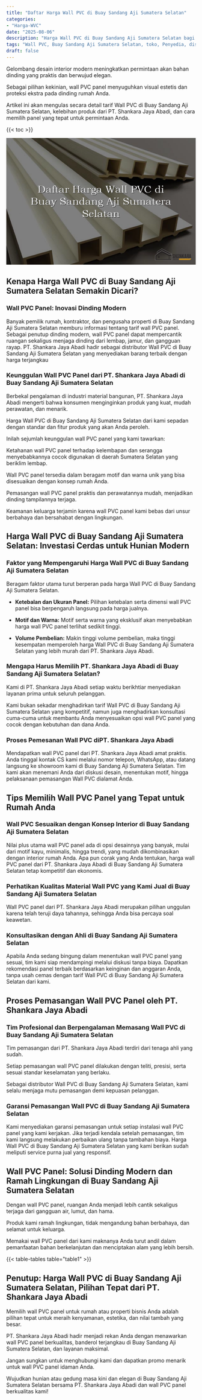 ```yaml
---
title: "Daftar Harga Wall PVC di Buay Sandang Aji Sumatera Selatan"
categories: 
- "Harga-WVC"
date: "2025-08-06"
description: "Harga Wall PVC di Buay Sandang Aji Sumatera Selatan bagi hunian, perkantoran, serta toko. Panel unggulan, pilihan motif, warna modern, beserta jasa instalasi oleh tim profesional dan garansi resmi!|Layanan distribusi Wall PVC di Buay Sandang Aji Sumatera Selatan untuk keperluan hunian, kantor, atau toko, beserta material unggulan dan pemasangan oleh teknisi profesional dan kepastian resmi.|Solusi Wall PVC di Buay Sandang Aji Sumatera Selatan yang andal bagi hunian, perkantoran, dan toko, bersama material berkualitas dan pemasangan oleh teknisi ahli dan kepastian resmi.|Distribusi Wall PVC di Buay Sandang Aji Sumatera Selatan bagi hunian, perkantoran, serta toko, dengan panel unggulan dan instalasi dikerjakan oleh tenaga ahli berpengalaman, dilengkapi beserta garansi resmi.}"
tags: "Wall PVC, Buay Sandang Aji Sumatera Selatan, toko, Penyedia, distributor"
draft: false
---
```


Gelombang desain interior modern meningkatkan permintaan akan bahan dinding yang praktis dan berwujud elegan.

Sebagai pilihan kekinian, wall PVC panel menyuguhkan visual estetis dan proteksi ekstra pada dinding rumah Anda.

Artikel ini akan mengulas secara detail tarif Wall PVC di Buay Sandang Aji Sumatera Selatan, kelebihan produk dari PT. Shankara Jaya Abadi, dan cara memilih panel yang tepat untuk permintaan Anda.

{{< toc >}}

![Daftar Harga Wall PVC di Buay Sandang Aji Sumatera Selatan](/images/Harga-WVC/Daftar-Harga-Wall-PVC-di-Buay-Sandang-Aji-Sumatera-Selatan.png)


## Kenapa Harga Wall PVC di Buay Sandang Aji Sumatera Selatan Semakin Dicari?

### Wall PVC Panel: Inovasi Dinding Modern

Banyak pemilik rumah, kontraktor, dan pengusaha properti di Buay Sandang Aji Sumatera Selatan memburu informasi tentang tarif wall PVC panel. Sebagai penutup dinding modern, wall PVC panel dapat mempercantik ruangan sekaligus menjaga dinding dari lembap, jamur, dan gangguan rayap. PT. Shankara Jaya Abadi hadir sebagai distributor Wall PVC di Buay Sandang Aji Sumatera Selatan yang menyediakan barang terbaik dengan harga terjangkau

### Keunggulan Wall PVC Panel dari PT. Shankara Jaya Abadi di Buay Sandang Aji Sumatera Selatan

Berbekal pengalaman di industri material bangunan, PT. Shankara Jaya Abadi mengerti bahwa konsumen menginginkan produk yang kuat, mudah perawatan, dan menarik.

Harga Wall PVC di Buay Sandang Aji Sumatera Selatan dari kami sepadan dengan standar dan fitur produk yang akan Anda peroleh.

Inilah sejumlah keunggulan wall PVC panel yang kami tawarkan:

Ketahanan wall PVC panel terhadap kelembapan dan serangga menyebabkannya cocok digunakan di daerah Sumatera Selatan yang beriklim lembap.

Wall PVC panel tersedia dalam beragam motif dan warna unik yang bisa disesuaikan dengan konsep rumah Anda.

Pemasangan wall PVC panel praktis dan perawatannya mudah, menjadikan dinding tampilannya terjaga.

Keamanan keluarga terjamin karena wall PVC panel kami bebas dari unsur berbahaya dan bersahabat dengan lingkungan.

## Harga Wall PVC di Buay Sandang Aji Sumatera Selatan: Investasi Cerdas untuk Hunian Modern

### Faktor yang Mempengaruhi Harga Wall PVC di Buay Sandang Aji Sumatera Selatan

Beragam faktor utama turut berperan pada harga Wall PVC di Buay Sandang Aji Sumatera Selatan.

- **Ketebalan dan Ukuran Panel:** Pilihan ketebalan serta dimensi wall PVC panel bisa berpengaruh langsung pada harga jualnya.

- **Motif dan Warna:** Motif serta warna yang eksklusif akan menyebabkan harga wall PVC panel terlihat sedikit tinggi.

- **Volume Pembelian:** Makin tinggi volume pembelian, maka tinggi kesempatan memperoleh harga Wall PVC di Buay Sandang Aji Sumatera Selatan yang lebih murah dari PT. Shankara Jaya Abadi.

### Mengapa Harus Memilih PT. Shankara Jaya Abadi di Buay Sandang Aji Sumatera Selatan?

Kami di PT. Shankara Jaya Abadi setiap waktu berikhtiar menyediakan layanan prima untuk seluruh pelanggan.

Kami bukan sekadar menghadirkan tarif Wall PVC di Buay Sandang Aji Sumatera Selatan yang kompetitif, namun juga menghadirkan konsultasi cuma-cuma untuk membantu Anda menyesuaikan opsi wall PVC panel yang cocok dengan kebutuhan dan dana Anda.

### Proses Pemesanan Wall PVC diPT. Shankara Jaya Abadi

Mendapatkan wall PVC panel dari PT. Shankara Jaya Abadi amat praktis. Anda tinggal kontak CS kami melalui nomor telepon, WhatsApp, atau datang langsung ke showroom kami di Buay Sandang Aji Sumatera Selatan. Tim kami akan menemani Anda dari diskusi desain, menentukan motif, hingga pelaksanaan pemasangan Wall PVC dialamat Anda.

## Tips Memilih Wall PVC Panel yang Tepat untuk Rumah Anda

### Wall PVC Sesuaikan dengan Konsep Interior di Buay Sandang Aji Sumatera Selatan

Nilai plus utama wall PVC panel ada di opsi desainnya yang banyak, mulai dari motif kayu, minimalis, hingga trendi, yang mudah dikombinasikan dengan interior rumah Anda. Apa pun corak yang Anda tentukan, harga wall PVC panel dari PT. Shankara Jaya Abadi di Buay Sandang Aji Sumatera Selatan tetap kompetitif dan ekonomis.

### Perhatikan Kualitas Material Wall PVC yang Kami Jual di Buay Sandang Aji Sumatera Selatan

Wall PVC panel dari PT. Shankara Jaya Abadi merupakan pilihan unggulan karena telah teruji daya tahannya, sehingga Anda bisa percaya soal keawetan.

### Konsultasikan dengan Ahli di Buay Sandang Aji Sumatera Selatan

Apabila Anda sedang bingung dalam menentukan wall PVC panel yang sesuai, tim kami siap mendampingi melalui diskusi tanpa biaya. Dapatkan rekomendasi panel terbaik berdasarkan keinginan dan anggaran Anda, tanpa usah cemas dengan tarif Wall PVC di Buay Sandang Aji Sumatera Selatan dari kami.

## Proses Pemasangan Wall PVC Panel oleh PT. Shankara Jaya Abadi

### Tim Profesional dan Berpengalaman Memasang Wall PVC di Buay Sandang Aji Sumatera Selatan

Tim pemasangan dari PT. Shankara Jaya Abadi terdiri dari tenaga ahli yang sudah.

Setiap pemasangan wall PVC panel dilakukan dengan teliti, presisi, serta sesuai standar keselamatan yang berlaku.

Sebagai distributor Wall PVC di Buay Sandang Aji Sumatera Selatan, kami selalu menjaga mutu pemasangan demi kepuasan pelanggan.

### Garansi Pemasangan Wall PVC di Buay Sandang Aji Sumatera Selatan

Kami menyediakan garansi pemasangan untuk setiap instalasi wall PVC panel yang kami kerjakan. Jika terjadi kendala setelah pemasangan, tim kami langsung melakukan perbaikan ulang tanpa tambahan biaya. Harga Wall PVC di Buay Sandang Aji Sumatera Selatan yang kami berikan sudah meliputi service purna jual yang responsif.

## Wall PVC Panel: Solusi Dinding Modern dan Ramah Lingkungan di Buay Sandang Aji Sumatera Selatan

Dengan wall PVC panel, ruangan Anda menjadi lebih cantik sekaligus terjaga dari gangguan air, lumut, dan hama.

Produk kami ramah lingkungan, tidak mengandung bahan berbahaya, dan selamat untuk keluarga.

Memakai wall PVC panel dari kami maknanya Anda turut andil dalam pemanfaatan bahan berkelanjutan dan menciptakan alam yang lebih bersih.

{{< table-tables table="table1" >}}

## Penutup: Harga Wall PVC di Buay Sandang Aji Sumatera Selatan, Pilihan Tepat dari PT. Shankara Jaya Abadi

Memilih wall PVC panel untuk rumah atau properti bisnis Anda adalah pilihan tepat untuk meraih kenyamanan, estetika, dan nilai tambah yang besar.

PT. Shankara Jaya Abadi hadir menjadi rekan Anda dengan menawarkan wall PVC panel berkualitas, banderol terjangkau di Buay Sandang Aji Sumatera Selatan, dan layanan maksimal.

Jangan sungkan untuk menghubungi kami dan dapatkan promo menarik untuk wall PVC panel idaman Anda.

Wujudkan hunian atau gedung masa kini dan elegan di Buay Sandang Aji Sumatera Selatan bersama PT. Shankara Jaya Abadi dan wall PVC panel berkualitas kami!